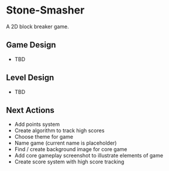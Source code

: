 # Stone-Smasher
A 2D block breaker game.

## Game Design
- TBD

## Level Design
- TBD

## Next Actions
- Add points system
- Create algorithm to track high scores
- Choose theme for game
- Name game (current name is placeholder)
- Find / create background image for core game
- Add core gameplay screenshot to illustrate elements of game
- Create score system with high score tracking
